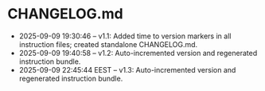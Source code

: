 # CHANGELOG.md

- 2025-09-09 19:30:46 – v1.1: Added time to version markers in all instruction files; created standalone CHANGELOG.md.
- 2025-09-09 19:40:58 – v1.2: Auto-incremented version and regenerated instruction bundle.
- 2025-09-09 22:45:44 EEST – v1.3: Auto-incremented version and regenerated instruction bundle.
